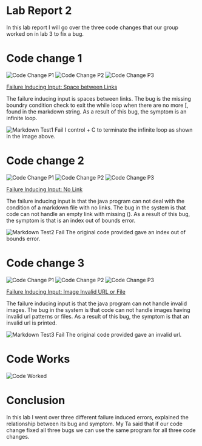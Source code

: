 # Lab Report 2 

In this lab report I will go over the three code changes that our group worked on in lab 3 to fix a bug. 

# Code change 1

![Code Change P1](CodeChange1.png) 
![Code Change P2](CodeChange2.png)
![Code Change P3](CodeChange3.png)

[Failure Inducing Input: Space between Links](https://github.com/smallinaUCSD/markdown-parser/blob/main/Test1.md) 

The failure inducing input is spaces between links. The bug is the missing boundry condition check to exit the while loop when there are no more [, found in the markdown string. As a result of this bug, the symptom is an infinite loop.

![Markdown Test1 Fail](MarkdownTest1.png)
I control + C to terminate the infinite loop as shown in the image above.

# Code change 2

![Code Change P1](CodeChange1.png)
![Code Change P2](CodeChange2.png)
![Code Change P3](CodeChange3.png)

[Failure Inducing Input: No Link](https://github.com/smallinaUCSD/markdown-parser/blob/main/Test2.md)


The failure inducing input is that the java program can not deal with the condition of a markdown file with no links. The bug in the system is that code can not handle an empty link with missing (). As a result of this bug, the symptom is that is an index out of bounds error. 

![Markdown Test2 Fail](MarkdownTest2.png)
The original code provided gave an index out of bounds error.

# Code change 3

![Code Change P1](CodeChange1.png)
![Code Change P2](CodeChange2.png)
![Code Change P3](CodeChange3.png)

[Failure Inducing Input: Image Invalid URL or File](https://github.com/smallinaUCSD/markdown-parser/blob/main/Test3.md)

The failure inducing input is that the java program can not handle invalid images. The bug in the system is that code can not handle images having invalid url patterns or files. As a result of this bug, the symptom is that an invalid url is printed.

![Markdown Test3 Fail](MarkDownTest3.png)
The original code provided gave an invalid url. 

# Code Works 

![Code Worked](Worked.png)

# Conclusion

In this lab I went over three different failure induced errors, explained the relationship between its bug and symptom. My Ta said that if our code change fixed all three bugs we can use the same program for all three code changes.